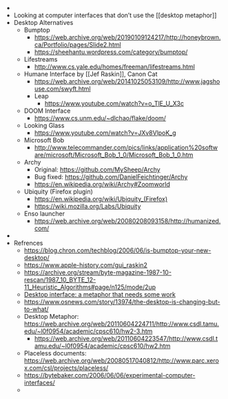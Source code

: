 - 
- Looking at computer interfaces that don’t use the [[desktop metaphor]]
- Desktop Alternatives
    - Bumptop
        - https://web.archive.org/web/20190109124217/http://honeybrown.ca/Portfolio/pages/Slide2.html
        - https://sheehantu.wordpress.com/category/bumptop/
    - Lifestreams
        - http://www.cs.yale.edu/homes/freeman/lifestreams.html
    - Humane Interface by [[Jef Raskin]], Canon Cat
        - https://web.archive.org/web/20141025053109/http://www.jagshouse.com/swyft.html
        - Leap
            - https://www.youtube.com/watch?v=o_TlE_U_X3c
    - DOOM Interface
        - https://www.cs.unm.edu/~dlchao/flake/doom/
    - Looking Glass
        - https://www.youtube.com/watch?v=JXv8VlpoK_g
    - Microsoft Bob
        - http://www.telecommander.com/pics/links/application%20software/microsoft/Microsoft_Bob_1_0/Microsoft_Bob_1_0.htm
    - Archy
        - Original: https://github.com/MySheep/Archy
        - Bug fixed: https://github.com/DanielFeichtinger/Archy
        - https://en.wikipedia.org/wiki/Archy#Zoomworld
    - Ubiquity (Firefox plugin)
        - https://en.wikipedia.org/wiki/Ubiquity_(Firefox)
        - https://wiki.mozilla.org/Labs/Ubiquity
    - Enso launcher
        - https://web.archive.org/web/20080208093158/http://humanized.com/
- 
- Refrences
    - https://blog.chron.com/techblog/2006/06/is-bumptop-your-new-desktop/
    - https://www.apple-history.com/gui_raskin2
    - https://archive.org/stream/byte-magazine-1987-10-rescan/1987_10_BYTE_12-11_Heuristic_Algorithms#page/n125/mode/2up
    - [Desktop interface: a metaphor that needs some work](https://extras.denverpost.com/enduser/digital0110.htm)
    - https://www.osnews.com/story/13974/the-desktop-is-changing-but-to-what/
    - Desktop Metaphor: https://web.archive.org/web/20110604224711/http://www.csdl.tamu.edu/~l0f0954/academic/cpsc610/hw2-3.htm
        - https://web.archive.org/web/20110604223547/http://www.csdl.tamu.edu/~l0f0954/academic/cpsc610/hw2.htm
    - Placeless documents: https://web.archive.org/web/20080517040812/http://www.parc.xerox.com/csl/projects/placeless/
    - https://bytebaker.com/2006/06/06/experimental-computer-interfaces/
    - 

